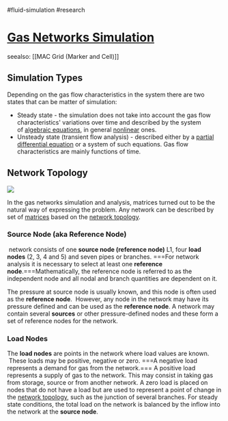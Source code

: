 #fluid-simulation #research 

# [Gas Networks Simulation](https://en.m.wikipedia.org/wiki/Gas_networks_simulation)

seealso: [[MAC Grid (Marker and Cell)]]


## Simulation Types

Depending on the gas flow characteristics in the system there are two states that can be matter of simulation:

-   Steady state - the simulation does not take into account the gas flow characteristics' variations over time and described by the system of [algebraic equations](https://en.m.wikipedia.org/wiki/Algebraic_equations "Algebraic equations"), in general [nonlinear](https://en.m.wikipedia.org/wiki/Nonlinear "Nonlinear") ones.
-   Unsteady state (transient flow analysis) - described either by a [partial differential equation](https://en.m.wikipedia.org/wiki/Partial_differential_equation "Partial differential equation") or a system of such equations. Gas flow characteristics are mainly functions of time.

## Network Topology

![](https://upload.wikimedia.org/wikipedia/commons/e/e6/Gas_Network_Topology.jpg)

In the gas networks simulation and analysis, matrices turned out to be the natural way of expressing the problem. Any network can be described by set of [matrices](https://en.m.wikipedia.org/wiki/Matrix_(mathematics) "Matrix (mathematics)") based on the [network topology](https://en.m.wikipedia.org/wiki/Network_topology "Network topology").
### Source Node (aka Reference Node)
 network consists of one **source node (reference node)** L1, four **load nodes** (2, 3, 4 and 5) and seven pipes or branches.  ===For network analysis it is necessary to select at least one **reference node**.===Mathematically, the reference node is referred to as the independent node and all nodal and branch quantities are dependent on it.

The pressure at source node is usually known, and this node is often used as the **reference node**.  However, any node in the network may have its pressure defined and can be used as the **reference node**.  A network may contain several **sources** or other pressure-defined nodes and these form a set of reference nodes for the network.

### Load Nodes
The **load nodes** are points in the network where load values are known.   These loads may be positive, negative or zero. ===A negative load represents a demand for gas from the network.=== A positive load represents a supply of gas to the network. This may consist in taking gas from storage, source or from another network.  A zero load is placed on nodes that do not have a load but are used to represent a point of change in the [network topology](https://en.m.wikipedia.org/wiki/Network_topology "Network topology"), such as the junction of several branches. For steady state conditions, the total load on the network is balanced by the inflow into the network at the **source node**.